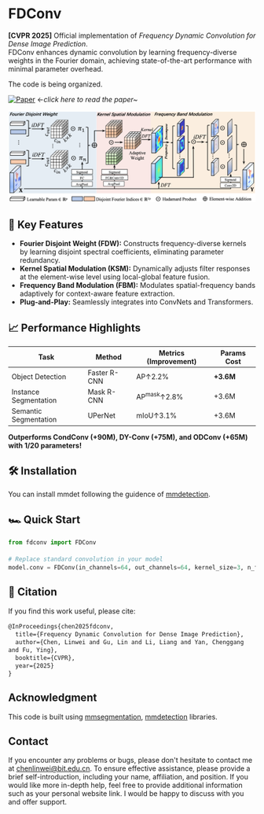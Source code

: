 # FDConv

**[CVPR 2025]** Official implementation of *Frequency Dynamic Convolution for Dense Image Prediction*.  
FDConv enhances dynamic convolution by learning frequency-diverse weights in the Fourier domain, achieving state-of-the-art performance with minimal parameter overhead.

The code is being organized.

[![Paper](https://img.shields.io/badge/Paper-CVPR%202025-blue)](https://arxiv.org/abs/2503.18783) ←*click here to read the paper~*

![FDConv Overview](./assets/method.png)

## 🚀 Key Features

- **Fourier Disjoint Weight (FDW):** Constructs frequency-diverse kernels by learning disjoint spectral coefficients, eliminating parameter redundancy.
- **Kernel Spatial Modulation (KSM):** Dynamically adjusts filter responses at the element-wise level using local-global feature fusion.
- **Frequency Band Modulation (FBM):** Modulates spatial-frequency bands adaptively for context-aware feature extraction.
- **Plug-and-Play:** Seamlessly integrates into ConvNets and Transformers.

## 📈 Performance Highlights

| Task                  | Method       | Metrics (Improvement)  | Params Cost |
| --------------------- | ------------ | ---------------------- | ----------- |
| Object Detection      | Faster R-CNN | AP↑2.2%                | **+3.6M**   |
| Instance Segmentation | Mask R-CNN   | AP<sup>mask</sup>↑2.8% | +3.6M       |
| Semantic Segmentation | UPerNet      | mIoU↑3.1%              | +3.6M       |

**Outperforms CondConv (+90M), DY-Conv (+75M), and ODConv (+65M) with 1/20 parameters!**

## 🛠 Installation

You can install mmdet following the guidence of [mmdetection](https://github.com/open-mmlab/mmdetection/tree/dev-2.x).

## 🏎️ Quick Start

```python
from fdconv import FDConv

# Replace standard convolution in your model
model.conv = FDConv(in_channels=64, out_channels=64, kernel_size=3, n_freq_groups=64)
```

## 📖 Citation

If you find this work useful, please cite:

```
@InProceedings{chen2025fdconv,
  title={Frequency Dynamic Convolution for Dense Image Prediction},
  author={Chen, Linwei and Gu, Lin and Li, Liang and Yan, Chenggang and Fu, Ying},
  booktitle={CVPR},
  year={2025}
}
```

## Acknowledgment

This code is built using [mmsegmentation](https://github.com/open-mmlab/mmsegmentation), [mmdetection](https://github.com/open-mmlab/mmdetection/tree/dev-2.x) libraries.

## Contact

If you encounter any problems or bugs, please don't hesitate to contact me at [chenlinwei@bit.edu.cn](mailto:chenlinwei@bit.edu.cn). To ensure effective assistance, please provide a brief self-introduction, including your name, affiliation, and position. If you would like more in-depth help, feel free to provide additional information such as your personal website link. I would be happy to discuss with you and offer support.